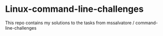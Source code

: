 # Linux-command-line-challenges
This repo contains my solutions to the tasks from mssalvatore / command-line-challenges
